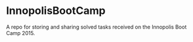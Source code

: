 # InnopolisBootCamp

A repo for storing and sharing solved tasks received on the Innopolis Boot Camp 2015. 